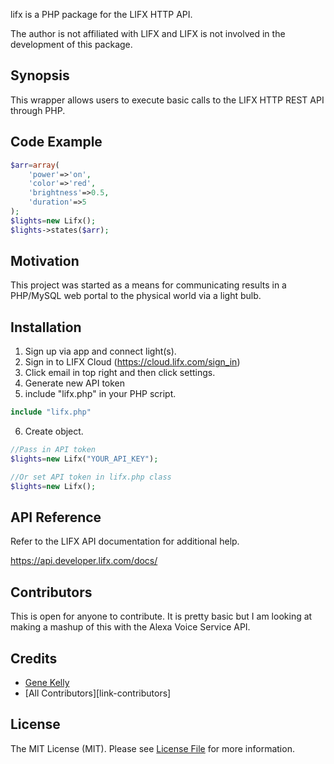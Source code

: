 lifx is a PHP package for the LIFX HTTP API.

The author is not affiliated with LIFX and LIFX is not involved in the development of this package.


## Synopsis

This wrapper allows users to execute basic calls to the LIFX HTTP REST API through PHP.  

## Code Example

``` php
$arr=array(
	'power'=>'on',
	'color'=>'red',
	'brightness'=>0.5,
	'duration'=>5
);
$lights=new Lifx();
$lights->states($arr);
```

## Motivation

This project was started as a means for communicating results in a PHP/MySQL web portal to the physical world via a light bulb. 

## Installation

1. Sign up via app and connect light(s).
2. Sign in to LIFX Cloud (https://cloud.lifx.com/sign_in)
3. Click email in top right and then click settings.
4. Generate new API token
5. include "lifx.php" in your PHP script.

``` php
include "lifx.php"
```

6. Create object.

``` php
//Pass in API token
$lights=new Lifx("YOUR_API_KEY");

//Or set API token in lifx.php class
$lights=new Lifx();
```


## API Reference

Refer to the LIFX API documentation for additional help.

https://api.developer.lifx.com/docs/



## Contributors

This is open for anyone to contribute.  It is pretty basic but I am looking at making a mashup of this with the Alexa Voice Service API.  


## Credits

- [Gene Kelly](https://github.com/ewkcoder)
- [All Contributors][link-contributors]


## License

The MIT License (MIT). Please see [License File](LICENSE.md) for more information.
